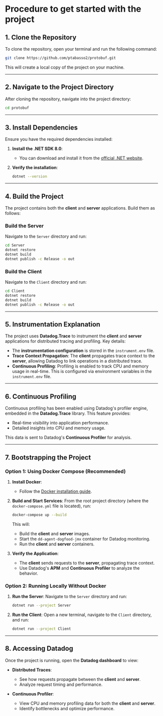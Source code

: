 
# Procedure to get started with the project

## 1. Clone the Repository
To clone the repository, open your terminal and run the following command:

```bash
git clone https://github.com/ptabasso2/protobuf.git
```

This will create a local copy of the project on your machine.

---

## 2. Navigate to the Project Directory
After cloning the repository, navigate into the project directory:

```bash
cd protobuf
```

---

## 3. Install Dependencies
Ensure you have the required dependencies installed:

1. **Install the .NET SDK 8.0**:
   - You can download and install it from the [official .NET website](https://dotnet.microsoft.com/download/dotnet).

2. **Verify the installation**:
   ```bash
   dotnet --version
   ```

---

## 4. Build the Project
The project contains both the **client** and **server** applications. Build them as follows:

### Build the Server
Navigate to the `Server` directory and run:
```bash
cd Server
dotnet restore
dotnet build
dotnet publish -c Release -o out
```

### Build the Client
Navigate to the `Client` directory and run:
```bash
cd Client
dotnet restore
dotnet build
dotnet publish -c Release -o out
```

---

## 5. Instrumentation Explanation
The project uses **Datadog.Trace** to instrument the **client** and **server** applications for distributed tracing and profiling. Key details:

- The **instrumentation configuration** is stored in the `instrument.env` file.
- **Trace Context Propagation**: The **client** propagates trace context to the **server**, allowing Datadog to link operations in a distributed trace.
- **Continuous Profiling**: Profiling is enabled to track CPU and memory usage in real-time. This is configured via environment variables in the `instrument.env` file.

---

## 6. Continuous Profiling
Continuous profiling has been enabled using Datadog's profiler engine, embedded in the **Datadog.Trace** library. This feature provides:

- Real-time visibility into application performance.
- Detailed insights into CPU and memory usage.

This data is sent to Datadog's **Continuous Profiler** for analysis.

---

## 7. Bootstrapping the Project

### Option 1: Using Docker Compose (Recommended)
1. **Install Docker**:
   - Follow the [Docker installation guide](https://docs.docker.com/get-docker/).

2. **Build and Start Services**:
   From the root project directory (where the `docker-compose.yml` file is located), run:
   ```bash
   docker-compose up --build
   ```

   This will:
   - Build the **client** and **server** images.
   - Start the `dd-agent-dogfood-jmx` container for Datadog monitoring.
   - Run the **client** and **server** containers.

3. **Verify the Application**:
   - The **client** sends requests to the **server**, propagating trace context.
   - Use Datadog's **APM** and **Continuous Profiler** to analyze the behavior.

### Option 2: Running Locally Without Docker
1. **Run the Server**:
   Navigate to the `Server` directory and run:
   ```bash
   dotnet run --project Server
   ```

2. **Run the Client**:
   Open a new terminal, navigate to the `Client` directory, and run:
   ```bash
   dotnet run --project Client
   ```

---

## 8. Accessing Datadog
Once the project is running, open the **Datadog dashboard** to view:

- **Distributed Traces**:
  - See how requests propagate between the **client** and **server**.
  - Analyze request timing and performance.

- **Continuous Profiler**:
  - View CPU and memory profiling data for both the **client** and **server**.
  - Identify bottlenecks and optimize performance.
